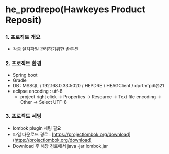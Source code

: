 ﻿# he_prodrepo(Hawkeyes Product Reposit)

### 1. 프로젝트 개요
* 각종 설치파일 관리하기위한 솔루션

### 2. 프로젝트 환경
* Spring boot 
* Gradle 
* DB : MSSQL  /  192.168.0.33:5020 / HEPDRE / HEAGClient / dprtmfpdl@21 
* eclipse encoding : utf-8 
  * project right click -> Properties -> Resource -> Text file encoding -> Other -> Select UTF-8

### 3. 프로젝트 세팅
* lombok plugin 세팅 필요 
* 파일 다운로드 경로 : [https://projectlombok.org/download](https://projectlombok.org/download)
* Download 후 해당 경로에서 java -jar lombok.jar



